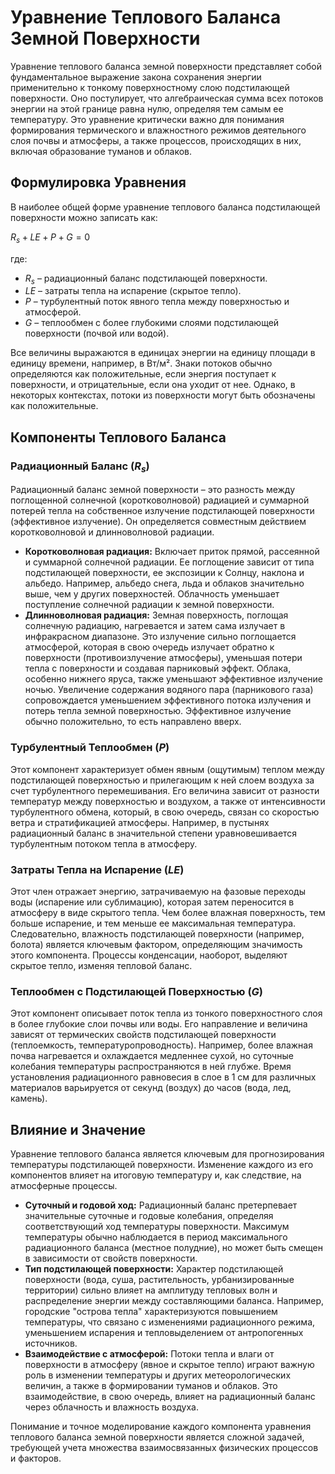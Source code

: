 # Уравнение Теплового Баланса Земной Поверхности

Уравнение теплового баланса земной поверхности представляет собой фундаментальное выражение закона сохранения энергии применительно к тонкому поверхностному слою подстилающей поверхности. Оно постулирует, что алгебраическая сумма всех потоков энергии на этой границе равна нулю, определяя тем самым ее температуру. Это уравнение критически важно для понимания формирования термического и влажностного режимов деятельного слоя почвы и атмосферы, а также процессов, происходящих в них, включая образование туманов и облаков.

## Формулировка Уравнения

В наиболее общей форме уравнение теплового баланса подстилающей поверхности можно записать как:

$R_s + LE + P + G = 0$

где:

* $R_s$ – радиационный баланс подстилающей поверхности.
* $LE$ – затраты тепла на испарение (скрытое тепло).
* $P$ – турбулентный поток явного тепла между поверхностью и атмосферой.
* $G$ – теплообмен с более глубокими слоями подстилающей поверхности (почвой или водой).

Все величины выражаются в единицах энергии на единицу площади в единицу времени, например, в Вт/м². Знаки потоков обычно определяются как положительные, если энергия поступает к поверхности, и отрицательные, если она уходит от нее. Однако, в некоторых контекстах, потоки из поверхности могут быть обозначены как положительные.

## Компоненты Теплового Баланса

### Радиационный Баланс ($R_s$)

Радиационный баланс земной поверхности – это разность между поглощенной солнечной (коротковолновой) радиацией и суммарной потерей тепла на собственное излучение подстилающей поверхности (эффективное излучение). Он определяется совместным действием коротковолновой и длинноволновой радиации.

* **Коротковолновая радиация:** Включает приток прямой, рассеянной и суммарной солнечной радиации. Ее поглощение зависит от типа подстилающей поверхности, ее экспозиции к Солнцу, наклона и альбедо. Например, альбедо снега, льда и облаков значительно выше, чем у других поверхностей. Облачность уменьшает поступление солнечной радиации к земной поверхности.
* **Длинноволновая радиация:** Земная поверхность, поглощая солнечную радиацию, нагревается и затем сама излучает в инфракрасном диапазоне. Это излучение сильно поглощается атмосферой, которая в свою очередь излучает обратно к поверхности (противоизлучение атмосферы), уменьшая потери тепла с поверхности и создавая парниковый эффект. Облака, особенно нижнего яруса, также уменьшают эффективное излучение ночью. Увеличение содержания водяного пара (парникового газа) сопровождается уменьшением эффективного потока излучения и потерь тепла земной поверхностью. Эффективное излучение обычно положительно, то есть направлено вверх.

### Турбулентный Теплообмен ($P$)

Этот компонент характеризует обмен явным (ощутимым) теплом между подстилающей поверхностью и прилегающим к ней слоем воздуха за счет турбулентного перемешивания. Его величина зависит от разности температур между поверхностью и воздухом, а также от интенсивности турбулентного обмена, который, в свою очередь, связан со скоростью ветра и стратификацией атмосферы. Например, в пустынях радиационный баланс в значительной степени уравновешивается турбулентным потоком тепла в атмосферу.

### Затраты Тепла на Испарение ($LE$)

Этот член отражает энергию, затрачиваемую на фазовые переходы воды (испарение или сублимацию), которая затем переносится в атмосферу в виде скрытого тепла. Чем более влажная поверхность, тем больше испарение, и тем меньше ее максимальная температура. Следовательно, влажность подстилающей поверхности (например, болота) является ключевым фактором, определяющим значимость этого компонента. Процессы конденсации, наоборот, выделяют скрытое тепло, изменяя тепловой баланс.

### Теплообмен с Подстилающей Поверхностью ($G$)

Этот компонент описывает поток тепла из тонкого поверхностного слоя в более глубокие слои почвы или воды. Его направление и величина зависят от термических свойств подстилающей поверхности (теплоемкость, температуропроводность). Например, более влажная почва нагревается и охлаждается медленнее сухой, но суточные колебания температуры распространяются в ней глубже. Время установления радиационного равновесия в слое в 1 см для различных материалов варьируется от секунд (воздух) до часов (вода, лед, камень).

## Влияние и Значение

Уравнение теплового баланса является ключевым для прогнозирования температуры подстилающей поверхности. Изменение каждого из его компонентов влияет на итоговую температуру и, как следствие, на атмосферные процессы.

* **Суточный и годовой ход:** Радиационный баланс претерпевает значительные суточные и годовые колебания, определяя соответствующий ход температуры поверхности. Максимум температуры обычно наблюдается в период максимального радиационного баланса (местное полудние), но может быть смещен в зависимости от свойств поверхности.
* **Тип подстилающей поверхности:** Характер подстилающей поверхности (вода, суша, растительность, урбанизированные территории) сильно влияет на амплитуду тепловых волн и распределение энергии между составляющими баланса. Например, городские "острова тепла" характеризуются повышением температуры, что связано с изменениями радиационного режима, уменьшением испарения и тепловыделением от антропогенных источников.
* **Взаимодействие с атмосферой:** Потоки тепла и влаги от поверхности в атмосферу (явное и скрытое тепло) играют важную роль в изменении температуры и других метеорологических величин, а также в формировании туманов и облаков. Это взаимодействие, в свою очередь, влияет на радиационный баланс через облачность и влажность воздуха.

Понимание и точное моделирование каждого компонента уравнения теплового баланса земной поверхности является сложной задачей, требующей учета множества взаимосвязанных физических процессов и факторов.
